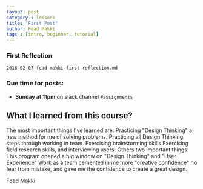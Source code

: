 ```yaml
---
layout: post
category : lessons
title: "First Post"
author: Foad Makki
tags : [intro, beginner, tutorial]
---
```


### First Reflection
`2016-02-07-foad makki-first-reflection.md`
### Due time for posts:
- __Sunday at 11pm__ on slack channel `#assignments`


What I learned from this course?
------------
The most important things I've learned are:
Practicing "Design Thinking" a new method for me of solving problems.
Practicing all Design Thinking steps through working in team.
Exercising brainstorming skills
Exercising field research skills, and interviewing users.
Others two important things:
This program opened a big window on "Design Thinking" and "User Experience"
Work as a team cemented in me more "creative confidence" no fear from mistake,
and gave me the confidence to create a great design.


Foad Makki